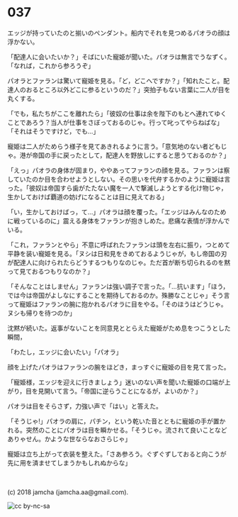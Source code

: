 

# 037

エッジが持っていたのと揃いのペンダント。船内でそれを見つめるパオラの顔は浮かない。  

「配達人に会いたいか？」そばにいた寵姫が聞いた。パオラは無言でうなずく。「なれば，これから参ろうぞ」  

パオラとファランは驚いて寵姫を見る。「ど，どこへですか？」「知れたこと。配達人のおるところ以外どこに参るというのだ？」突拍子もない言葉に二人が目を丸くする。  

「でも，私たちがここを離れたら」「彼奴の仕事は余を陛下のもとへ連れてゆくことであろう？当人が仕事をさぼっておるのじゃ。行って叱ってやらねばな」「それはそうですけど，でも…」  

寵姫は二人がためらう様子を見てあきれるように言う。「意気地のない者どもじゃ。港が帝国の手に戻ったとして，配達人を野放しにすると思うておるのか？」  

「えっ」パオラの身体が固まり，ややあってファランの顔を見る。ファランは察していたのか目を合わせようとしない。その思いを代弁するかのように寵姫は言った。「彼奴は帝国すら歯がたたない魔を一人で撃滅しようとする化け物じゃ，生かしておけば覇道の妨げになることは目に見えておる」  

「い，生かしておけばっ，て…」パオラは顔を覆った。「エッジはみんなのために戦っているのに」震える身体をファランが抱きしめた。悲痛な表情が浮かんでいる。  

「これ，ファランとやら」不意に呼ばれたファランは頭を左右に振り，つとめて平静を装い寵姫を見る。「ヌシは日和見をきめておるようじゃが，もし帝国の刃が配達人に向けられたらどうするつもりなのじゃ。ただ首が断ち切られるのを黙って見ておるつもりなのか？」  

「そんなことはしません」ファランは強い調子で言った。「…抗います」「ほう，では今は帝国がよしなにすることを期待しておるのか。殊勝なことじゃ」そう言って寵姫はファランの腕に抱かれるパオラに目をやる。「そのほうはどうじゃ。ヌシも帰りを待つのか」  

沈黙が続いた。返事がないことを同意見ととらえた寵姫がため息をつこうとした瞬間，  

「わたし，エッジに会いたい」「パオラ」  

顔を上げたパオラはファランの腕をほどき，まっすぐに寵姫の目を見て言った。  

「寵姫様，エッジを迎えに行きましょう」迷いのない声を聞いた寵姫の口端が上がり，目を見開いて言う。「帝国に逆らうことになるが，よいのか？」  

パオラは目をそらさず，力強い声で「はい」と答えた。  

「そうじゃ!」パオラの肩に，パチン，という乾いた音とともに寵姫の手が置かれる。突然のことにパオラは目を瞬かせる。「そうじゃ。流されて良いことなどありゃせん。かような世ならなおさらじゃ」  

寵姫は立ち上がって衣装を整えた。「さあ参ろう。ぐずぐずしておると向こうが先に用を済ませてしまうかもしれぬからな」  

<br>  
<br>  
(c) 2018 jamcha (jamcha.aa@gmail.com).  

![cc by-nc-sa](https://i.creativecommons.org/l/by-nc-sa/4.0/88x31.png)  

